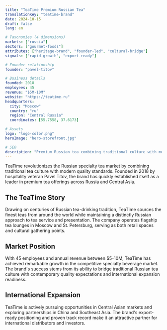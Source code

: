 ```yaml
---
title: "TeaTime Premium Russian Tea"
translationKey: "teatime-brand"
date: 2024-10-15
draft: false
lang: en

# Taxonomies (4 dimensions)
markets: ["russia"]
sectors: ["gourmet-foods"]
attributes: ["heritage-brand", "founder-led", "cultural-bridge"]
signals: ["rapid-growth", "export-ready"]

# Founder relationship
founder: "pavel-titov"

# Business details
founded: 2018
employees: 45
revenue: "$5M-10M"
website: "https://teatime.ru"
headquarters:
  city: "Moscow"
  country: "ru"
  region: "Central Russia"
  coordinates: [55.7558, 37.6173]

# Assets
logo: "logo-color.png"
heroImage: "hero-storefront.jpg"

# SEO
description: "Premium Russian tea combining traditional culture with modern quality standards"
---
```


TeaTime revolutionizes the Russian specialty tea market by combining traditional tea culture with modern quality standards. Founded in 2018 by hospitality veteran Pavel Titov, the brand has quickly established itself as a leader in premium tea offerings across Russia and Central Asia.

## The TeaTime Story

Drawing on centuries of Russian tea-drinking tradition, TeaTime sources the finest teas from around the world while maintaining a distinctly Russian approach to tea service and presentation. The company operates flagship tea lounges in Moscow and St. Petersburg, serving as both retail spaces and cultural gathering points.

## Market Position

With 45 employees and annual revenue between $5-10M, TeaTime has achieved remarkable growth in the competitive specialty beverage market. The brand's success stems from its ability to bridge traditional Russian tea culture with contemporary quality expectations and international expansion readiness.

## International Expansion

TeaTime is actively pursuing opportunities in Central Asian markets and exploring partnerships in China and Southeast Asia. The brand's export-ready positioning and proven track record make it an attractive partner for international distributors and investors.
